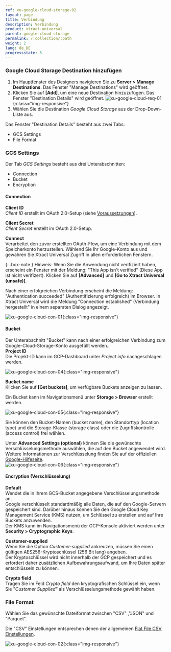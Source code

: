 ```yaml
---
ref: xu-google-cloud-storage-02
layout: page
title: Verbindung
description: Verbindung
product: xtract-universal
parent: google-cloud-storage
permalink: /:collection/:path
weight: 2
lang: de_DE
progressstate: 5
---
```


### Google Cloud Storage Destination hinzufügen
1. Im Hauptfenster des Designers navigieren Sie zu **Server > Manage Destinations**. Das Fenster "Manage Destinations" wird geöffnet.
2. Klicken Sie auf **[Add]**, um eine neue Destination hinzuzufügen. Das Fenster "Destination Details" wird geöffnet.
![xu-google-cloud-req-01](/img/content/xu/googlecloudstorage/xu-google-cloud-con-01.png){:class="img-responsive"}
3. Wählen Sie die Destination *Google Cloud Storage*  aus der Drop-Down-Liste aus.

Das Fenster "Destination Details" besteht aus zwei Tabs:
- GCS Settings
- File Format

### GCS Settings
Der Tab *GCS Settings* besteht aus drei Unterabschnitten:
- Connection 
- Bucket
- Encryption

#### Connection
**Client ID**<br>
*Client ID* erstellt im OAuth 2.0-Setup (siehe [Voraussetzungen](./requirements)).

**Client Secret**<br>
*Client Secret* erstellt im OAuth 2.0-Setup.

**Connect**<br>
Verarbeitet den zuvor erstellten OAuth-Flow, um eine Verbindung mit dem Speicherkonto herzustellen.
Wählend Sie Ihr Google-Konto aus und gewähren Sie Xtract Universal Zugriff in allen erforderlichen Fenstern. <br>

{: .box-note }
Hinweis: Wenn Sie die Anwendung nicht verifiziert haben, erscheint ein Fenster mit der Meldung: "This App isn't verified" (Diese App ist nicht verifizert). Klicken Sie auf **[Advanced]** und **[Go to Xtract Universal (unsafe)]**. <br>  

Nach einer erfolgreichen Verbindung erscheint die Meldung: "Authentication succeeded" (Authentifizierung erfolgreich)  im Browser. In Xtract Universal wird die Meldung "Connection established" (Verbindung hergestellt" in einem separaten Dialog angezeigt. <br>  

![xu-google-cloud-con-01](/img/content/xu/googlecloudstorage/xu-google-cloud-con-03.png){:class="img-responsive"}

#### Bucket
Der Unterabschnitt "Bucket" kann nach einer erfolgreichen Verbindung zum Google-Cloud-Storage-Konto ausgefüllt werden..<br>
**Project ID** <br>
Die Projekt-ID kann im GCP-Dashboard unter *Project info* nachgeschlagen werden.

![xu-google-cloud-con-04](/img/content/xu/googlecloudstorage/xu-google-cloud-con-04.png){:class="img-responsive"}

**Bucket name**<br>
Klicken Sie auf **[Get buckets]**, um verfügbare Buckets anzeigen zu lassen.

Ein Bucket kann im Navigationsmenü unter **Storage > Browser** erstellt werden.

![xu-google-cloud-con-05](/img/content/xu/googlecloudstorage/xu-google-cloud-con-05.png){:class="img-responsive"}

Sie können den Bucket-Namen (bucket name), den Standorttyp (location type) und die Storage-Klasse (storage class) oder die Zugriffskontrolle (access control) frei wählen.

Unter **Advanced Settings (optional)** können Sie die gewünschte Verschlüsselungsmethode auswählen, die auf den Bucket angewendet wird. Weitere Informationen zur Verschlüsselung finden Sie auf der offiziellen [Google-Hilfeseite](https://cloud.google.com/storage/docs/encryption).      
![xu-google-cloud-con-06](/img/content/xu/googlecloudstorage/xu-google-cloud-con-06.png){:class="img-responsive"}


#### Encryption (Verschlüsselung)
**Default** <br>
Wendet die in Ihrem GCS-Bucket angegebene Verschlüsselungsmethode an. <br>
Google verschlüsselt standardmäßig alle Daten, die auf den Google-Servern gespeichert sind. Darüber hinaus können Sie den Google Cloud Key Management Service (KMS) nutzen, um Schlüssel zu erstellen und auf Ihre Buckets anzuwenden. <br>
Der KMS kann im Navigationsmenü der GCP-Konsole aktiviert werden unter **Security > Cryptographic Keys**.

**Customer-supplied** <br>
Wenn Sie die Option *Customer-supplied* ankreuzen, müssen Sie einen gültigen AES256-Kryptoschlüssel (256 Bit lang) angeben.<br>
Der Kryptoschlüssel wird nicht innerhalb der GCP gespeichert und es erfordert daher zusätzlichen Aufbewahrungsaufwand, um Ihre Daten später entschlüsseln zu können.<br>

**Crypto field** <br>
Tragen Sie im Feld *Crypto field* den kryptografischen Schlüssel ein, wenn Sie "*Customer Supplied"* als Verschlüsselungsmethode gewählt haben.

### File Format 
Wählen Sie das gewünschte Dateiformat zwischen "CSV" ,"JSON" und "Parquet".

Die "CSV" Einstellungen entsprechen denen der allgemeinen [Flat File CSV Einstellungen](../csv-flat-file).

![xu-google-cloud-con-02](/img/content/xu/googlecloudstorage/xu-google-cloud-con-02.png){:class="img-responsive"}

